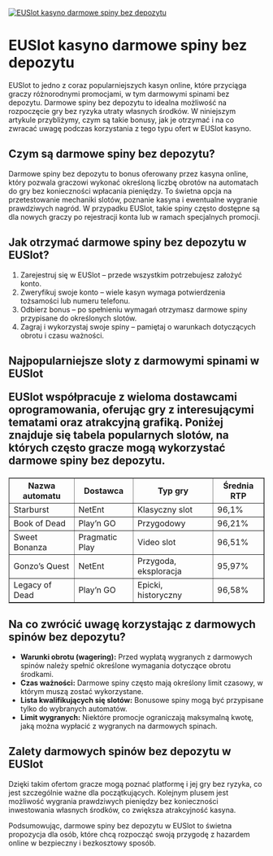 [![EUSlot kasyno darmowe spiny bez depozytu](https://123-caf.pages.dev/gitsignup.png)](https://vrmoo.ru/Bt82HjjY)

<h1>EUSlot kasyno darmowe spiny bez depozytu</h1> <p>EUSlot to jedno z coraz popularniejszych kasyn online, które przyciąga graczy różnorodnymi promocjami, w tym darmowymi spinami bez depozytu. Darmowe spiny bez depozytu to idealna możliwość na rozpoczęcie gry bez ryzyka utraty własnych środków. W niniejszym artykule przybliżymy, czym są takie bonusy, jak je otrzymać i na co zwracać uwagę podczas korzystania z tego typu ofert w EUSlot kasyno.</p>  <h2>Czym są darmowe spiny bez depozytu?</h2> <p>Darmowe spiny bez depozytu to bonus oferowany przez kasyna online, który pozwala graczowi wykonać określoną liczbę obrotów na automatach do gry bez konieczności wpłacania pieniędzy. To świetna opcja na przetestowanie mechaniki slotów, poznanie kasyna i ewentualne wygranie prawdziwych nagród. W przypadku EUSlot, takie spiny często dostępne są dla nowych graczy po rejestracji konta lub w ramach specjalnych promocji.</p>  <h2>Jak otrzymać darmowe spiny bez depozytu w EUSlot?</h2> <ol> <li>Zarejestruj się w EUSlot – przede wszystkim potrzebujesz założyć konto.</li> <li>Zweryfikuj swoje konto – wiele kasyn wymaga potwierdzenia tożsamości lub numeru telefonu.</li> <li>Odbierz bonus – po spełnieniu wymagań otrzymasz darmowe spiny przypisane do określonych slotów.</li> <li>Zagraj i wykorzystaj swoje spiny – pamiętaj o warunkach dotyczących obrotu i czasu ważności.</li> </ol>  <h2>Najpopularniejsze sloty z darmowymi spinami w EUSlot</<h2> <p>EUSlot współpracuje z wieloma dostawcami oprogramowania, oferując gry z interesującymi tematami oraz atrakcyjną grafiką. Poniżej znajduje się tabela popularnych slotów, na których często gracze mogą wykorzystać darmowe spiny bez depozytu.</p>  <table border="1" cellpadding="8" cellspacing="0"> <thead> <tr> <th>Nazwa automatu</th> <th>Dostawca</th> <th>Typ gry</th> <th>Średnia RTP</th> </tr> </thead> <tbody> <tr> <td>Starburst</td> <td>NetEnt</td> <td>Klasyczny slot</td> <td>96,1%</td> </tr> <tr> <td>Book of Dead</td> <td>Play’n GO</td> <td>Przygodowy</td> <td>96,21%</td> </tr> <tr> <td>Sweet Bonanza</td> <td>Pragmatic Play</td> <td>Video slot</td> <td>96,51%</td> </tr> <tr> <td>Gonzo’s Quest</td> <td>NetEnt</td> <td>Przygoda, eksploracja</td> <td>95,97%</td> </tr> <tr> <td>Legacy of Dead</td> <td>Play’n GO</td> <td>Epicki, historyczny</td> <td>96,58%</td> </tr> </tbody> </table>  <h2>Na co zwrócić uwagę korzystając z darmowych spinów bez depozytu?</h2> <ul> <li><strong>Warunki obrotu (wagering):</strong> Przed wypłatą wygranych z darmowych spinów należy spełnić określone wymagania dotyczące obrotu środkami.</li> <li><strong>Czas ważności:</strong> Darmowe spiny często mają określony limit czasowy, w którym muszą zostać wykorzystane.</li> <li><strong>Lista kwalifikujących się slotów:</strong> Bonusowe spiny mogą być przypisane tylko do wybranych automatów.</li> <li><strong>Limit wygranych:</strong> Niektóre promocje ograniczają maksymalną kwotę, jaką można wypłacić z wygranych na darmowych spinach.</li> </ul>  <h2>Zalety darmowych spinów bez depozytu w EUSlot</h2> <p>Dzięki takim ofertom gracze mogą poznać platformę i jej gry bez ryzyka, co jest szczególnie ważne dla początkujących. Kolejnym plusem jest możliwość wygrania prawdziwych pieniędzy bez konieczności inwestowania własnych środków, co zwiększa atrakcyjność kasyna.</p>  <p>Podsumowując, darmowe spiny bez depozytu w EUSlot to świetna propozycja dla osób, które chcą rozpocząć swoją przygodę z hazardem online w bezpieczny i bezkosztowy sposób.</p>